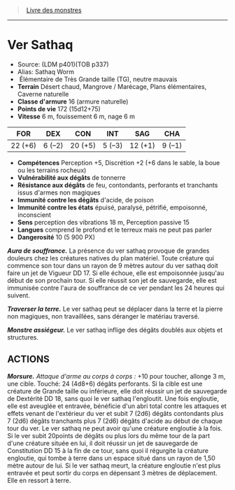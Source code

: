 ﻿> [Livre des monstres](tome_of_beasts.md)

---

# Ver Sathaq

- Source: (LDM p401)(TOB p337)
- Alias: Sathaq Worm
-  Élémentaire de Très Grande taille (TG), neutre mauvais
- **Terrain** Désert chaud, Mangrove / Marécage, Plans élémentaires, Caverne naturelle
- **Classe d'armure** 16 (armure naturelle)
- **Points de vie** 172 (15d12+75)
- **Vitesse** 6 m, fouissement 6 m, nage 6 m

|FOR|DEX|CON|INT|SAG|CHA|
|---|---|---|---|---|---|
|22 (+6)|6 (–2)|20 (+5)|5 (–3)|12 (+1)|9 (–1)|

- **Compétences** Perception +5, Discrétion +2 (+6 dans le sable, la boue ou les terrains rocheux)
- **Vulnérabilité aux dégâts** de tonnerre
- **Résistance aux dégâts** de feu, contondants, perforants et tranchants issus d'armes non magiques
- **Immunité contre les dégâts** d'acide, de poison
- **Immunité contre les états** épuisé, paralysé, pétrifié, empoisonné, inconscient
- **Sens** perception des vibrations 18 m, Perception passive 15
- **Langues** comprend le profond et le terreux mais ne peut pas parler
- **Dangerosité** 10 (5 900 PX)

**_Aura de souffrance._** La présence du ver sathaq provoque de grandes douleurs chez les créatures natives du plan matériel. Toute créature qui commence son tour dans un rayon de 9 mètres autour du ver sathaq doit faire un jet de Vigueur DD 17. Si elle échoue, elle est empoisonnée jusqu'au début de son prochain tour. Si elle réussit son jet de sauvegarde, elle est immunisée contre l'aura de souffrance de ce ver pendant les 24 heures qui suivent.

**_Traverser la terre._** Le ver sathaq peut se déplacer dans la terre et la pierre non magiques, non travaillées, sans déranger le matériau traversé.

**_Monstre assiégeur._** Le ver sathaq inflige des dégâts doublés aux objets et structures.

## ACTIONS

**_Morsure._** _Attaque d'arme au corps à corps :_ +10 pour toucher, allonge 3 m, une cible. Touché: 24 (4d8+6) dégâts perforants. Si la cible est une créature de Grande taille ou inférieure, elle doit réussir un jet de sauvegarde de Dextérité DD 18, sans quoi le ver sathaq l'engloutit. Une fois engloutie, elle est aveuglée et entravée, bénéficie d'un abri total contre les attaques et effets venant de l'extérieur du ver et subit 7 (2d6) dégâts contondants plus 7 (2d6) dégâts tranchants plus 7 (2d6) dégâts d'acide au début de chaque tour du ver. Le ver sathaq ne peut avoir qu'une créature engloutie à la fois. Si le ver subit 20points de dégâts ou plus lors du même tour de la part d'une créature située en lui, il doit réussir un jet de sauvegarde de Constitution DD 15 à la fin de ce tour, sans quoi il régurgite la créature engloutie, qui tombe à terre dans un espace situé dans un rayon de 1,50 mètre autour de lui. Si le ver sathaq meurt, la créature engloutie n'est plus entravée et peut sortir du corps en dépensant 3 mètres de déplacement. Elle en ressort à terre.

